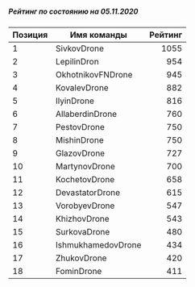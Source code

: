 ##### Рейтинг по состоянию на 05.11.2020

Позиция|Имя команды|Рейтинг
---|---|---:
1|SivkovDrone|1055
2|LepilinDron|954
3|OkhotnikovFNDrone|945
4|KovalevDrone|882
5|IlyinDrone|816
6|AllaberdinDrone|760
7|PestovDrone|750
8|MishinDrone|750
9|GlazovDrone|727
10|MartynovDrone|700
11|KochetovDrone|658
12|DevastatorDrone|615
13|VorobyevDrone|547
14|KhizhovDrone|543
15|SurkovaDrone|480
16|IshmukhamedovDrone|434
17|ZhukovDrone|420
18|FominDrone|411
